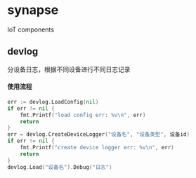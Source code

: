 # synapse
IoT components

## devlog
分设备日志，根据不同设备进行不同日志记录
#### 使用流程
```go
err := devlog.LoadConfig(nil)
if err != nil {
	fmt.Printf("load config err: %v\n", err)
	return
}
err = devlog.CreateDeviceLogger("设备名", "设备类型", 设备id)
if err != nil {
	fmt.Printf("create device logger err: %v\n", err)
	return
}
devlog.Load("设备名").Debug("日志")
```